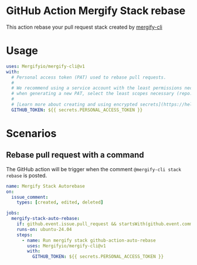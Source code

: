 # GitHub Action Mergify Stack rebase

This action rebase your pull request stack created by [mergify-cli](https://github.com/repos/Mergifyio/mergify-cli)

# Usage

<!-- start usage -->
```yaml
uses: Mergifyio/mergify-cli@v1
with:
  # Personal access token (PAT) used to rebase pull requests.
  #
  # We recommend using a service account with the least permissions necessary. Also
  # when generating a new PAT, select the least scopes necessary (repo: write).
  #
  # [Learn more about creating and using encrypted secrets](https://help.github.com/en/actions/automating-your-workflow-with-github-actions/creating-and-using-encrypted-secrets)
  GITHUB_TOKEN: ${{ secrets.PERSONAL_ACCESS_TOKEN }}
```
<!-- end usage -->

# Scenarios

## Rebase pull request with a command

The GitHub action will be trigger when the comment `@mergify-cli stack rebase`
is posted.

```yaml
name: Mergify Stack Autorebase
on:
  issue_comment:
    types: [created, edited, deleted]

jobs:
  mergify-stack-auto-rebase:
    if: github.event.issue.pull_request && startsWith(github.event.comment.body, '@mergify-cli stack rebase')
    runs-on: ubuntu-24.04
    steps:
      - name: Run mergify stack github-action-auto-rebase
        uses: Mergifyio/mergify-cli@v1
        with:
          GITHUB_TOKEN: ${{ secrets.PERSONAL_ACCESS_TOKEN }}
```
